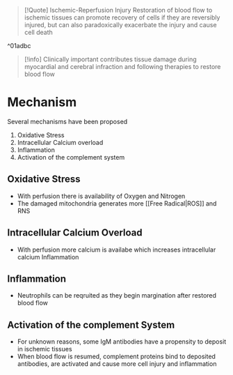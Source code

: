 >[!Quote] Ischemic-Reperfusion Injury
>Restoration of blood flow to ischemic tissues can promote recovery of cells if they are reversibly injured, but can also paradoxically exacerbate the injury and cause cell death

^01adbc

>[!info] Clinically important
>contributes tissue damage during myocardial and cerebral infraction and following therapies to restore blood flow

# Mechanism
Several mechanisms have been proposed

1. Oxidative Stress
2. Intracellular Calcium overload
3. Inflammation
4. Activation of the complement system

## Oxidative Stress
- With perfusion there is availability of Oxygen and Nitrogen
- The damaged mitochondria generates more [[Free Radical|ROS]] and RNS

## Intracellular Calcium Overload
- With perfusion more calcium is availabe which increases intracellular calcium
Inflammation

## Inflammation
- Neutrophils can be reqruited as they begin margination after restored blood flow

## Activation of the complement System
- For unknown reasons, some IgM antibodies have a propensity to deposit in ischemic tissues
- When blood flow is resumed, complement proteins bind to deposited antibodies, are activated and cause more cell injury and inflammation
